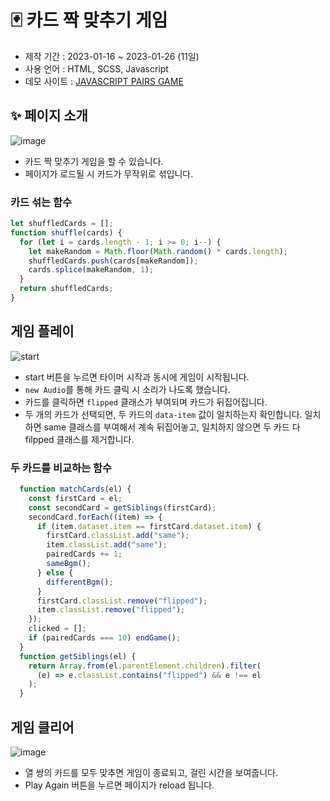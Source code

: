 # 🃏 카드 짝 맞추기 게임
- 제작 기간 : 2023-01-16 ~ 2023-01-26 (11일)
- 사용 언어 : HTML, SCSS, Javascript
- 데모 사이트 : [JAVASCRIPT PAIRS GAME](https://pairs-game-yousunzoo.netlify.app/)


## ✨ 페이지 소개
![image](https://user-images.githubusercontent.com/102499959/214606027-576515b6-a0b7-4468-b928-656c5e1a407d.png)
- 카드 짝 맞추기 게임을 할 수 있습니다.
- 페이지가 로드될 시 카드가 무작위로 섞입니다.


### 카드 섞는 함수
```javascript
let shuffledCards = [];
function shuffle(cards) {
  for (let i = cards.length - 1; i >= 0; i--) {
    let makeRandom = Math.floor(Math.random() * cards.length);
    shuffledCards.push(cards[makeRandom]);
    cards.splice(makeRandom, 1);
  }
  return shuffledCards;
}
```

## 게임 플레이
![start](https://user-images.githubusercontent.com/102499959/214607337-5f083b6e-2263-40d9-bee8-ceea8d209385.gif)
- start 버튼을 누르면 타이머 시작과 동시에 게임이 시작됩니다.
- `new Audio`를 통해 카드 클릭 시 소리가 나도록 했습니다.
- 카드를 클릭하면 `flipped` 클래스가 부여되며 카드가 뒤집어집니다.
- 두 개의 카드가 선택되면, 두 카드의 `data-item` 값이 일치하는지 확인합니다. 일치하면 same 클래스를 부여해서 계속 뒤집어놓고, 일치하지 않으면 두 카드 다 filpped 클래스를 제거합니다.

### 두 카드를 비교하는 함수
```javascript
  function matchCards(el) {
    const firstCard = el;
    const secondCard = getSiblings(firstCard);
    secondCard.forEach((item) => {
      if (item.dataset.item == firstCard.dataset.item) {
        firstCard.classList.add("same");
        item.classList.add("same");
        pairedCards += 1;
        sameBgm();
      } else {
        differentBgm();
      }
      firstCard.classList.remove("flipped");
      item.classList.remove("flipped");
    });
    clicked = [];
    if (pairedCards === 10) endGame();
  }
  function getSiblings(el) {
    return Array.from(el.parentElement.children).filter(
      (e) => e.classList.contains("flipped") && e !== el
    );
  }
```

## 게임 클리어
![image](https://user-images.githubusercontent.com/102499959/214607058-58e52945-b35d-4220-b99a-98bbe496821c.png)
- 열 쌍의 카드를 모두 맞추면 게임이 종료되고, 걸린 시간을 보여줍니다.
- Play Again 버튼을 누르면 페이지가 reload 됩니다.
